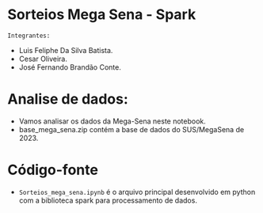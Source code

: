 # Sorteios Mega Sena - Spark

`Integrantes:`
- Luis Feliphe Da Silva Batista.
- Cesar Oliveira.
- José Fernando Brandão Conte.

# Analise de dados:
- Vamos analisar os dados da Mega-Sena neste notebook.
- base_mega_sena.zip contém a base de dados do SUS/MegaSena de 2023.

# Código-fonte
- `Sorteios_mega_sena.ipynb` é o arquivo principal desenvolvido em python com a biblioteca spark para processamento de dados.



